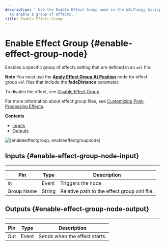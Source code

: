 ```yaml
---
description: ' Use the Enable Effect Group node in the &ALYlong; &script-canvas; editor
  to enable a group of effects. '
title: Enable Effect Group
---
```

# Enable Effect Group {#enable-effect-group-node}

Enables a specific group of effects setting that are defined in an `xml` file\.

**Note**
You must use the **[Apply Effect Group At Position](/docs/userguide/apply-effect-group-at-position-node.md)** node for effect group `xml` files that include the **fadeDistance** parameter\.

To disable the effect, see [Disable Effect Group](/docs/userguide/rendering/disable/effect-group-node.md)\.

For more information about effect group files, see [Customizing Post\-Processing Effects](/docs/userguide/rendering/effect-groups/customizing-intro.md)\.

**Contents**
+ [Inputs](#enable-effect-group-node-input)
+ [Outputs](#enable-effect-group-node-output)

![\[enableeffectgroup, enableeffectgroupnode\]](/images/userguide/scripting/script-canvas/scriptcanvasnodes/script-canvas-enable-effect-group-node.png)

## Inputs {#enable-effect-group-node-input}


****

| Pin | Type | Description |
| --- | --- | --- |
| In | Event | Triggers the node |
| Group Name | String | Relative path to the effect group xml file\. |

## Outputs {#enable-effect-group-node-output}


****

| Pin | Type | Description |
| --- | --- | --- |
| Out | Event | Sends when the effect starts\. |